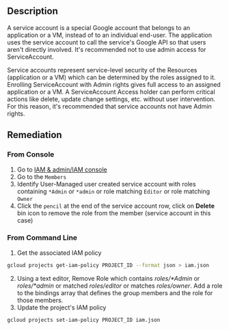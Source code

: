 ## Description

A service account is a special Google account that belongs to an application or a VM, instead of to an individual end-user. The application uses the service account to call the service's Google API so that users aren't directly involved. It's recommended not to use admin access
for ServiceAccount.

Service accounts represent service-level security of the Resources (application or a VM) which can be determined by the roles assigned to it. Enrolling ServiceAccount with Admin rights gives full access to an assigned application or a VM. A ServiceAccount Access holder can perform critical actions like delete, update change settings, etc. without user intervention. For this reason, it's recommended that service accounts not have Admin
rights.

## Remediation

### From Console

1. Go to [IAM & admin/IAM console](https://console.cloud.google.com/iam-admin/iam)
2. Go to the `Members`
3. Identify User-Managed user created service account with roles containing `*Admin` or `*admin` or role matching `Editor` or role matching `Owner`
4. Click the `pencil` at the end of the service account row, click on **Delete** bin icon to remove the role from the member (service account in this case)

### From Command Line

1. Get the associated IAM policy
  ```bash
  gcloud projects get-iam-policy PROJECT_ID --format json > iam.json
  ```
2. Using a text editor, Remove Role which contains _roles/*Admin_ or _roles/*admin_ or matched _roles/editor_ or matches _roles/owner_. Add a role to the bindings array that defines the group members and the role for those members.
3. Update the project's IAM policy
  ```bash
  gcloud projects set-iam-policy PROJECT_ID iam.json
  ```